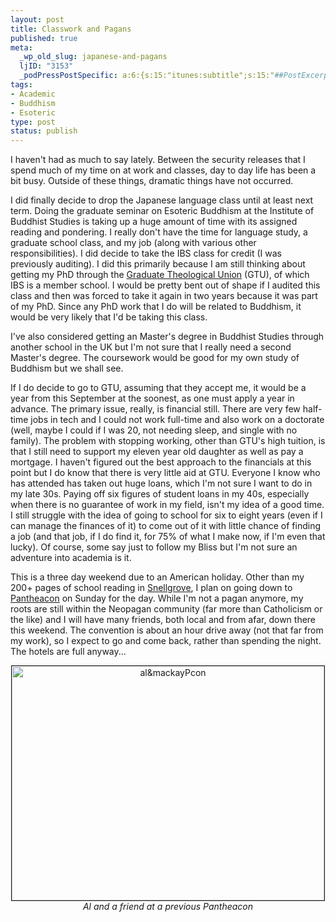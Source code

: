```yaml
--- 
layout: post
title: Classwork and Pagans
published: true
meta: 
  _wp_old_slug: japanese-and-pagans
  ljID: "3153"
  _podPressPostSpecific: a:6:{s:15:"itunes:subtitle";s:15:"##PostExcerpt##";s:14:"itunes:summary";s:15:"##PostExcerpt##";s:15:"itunes:keywords";s:17:"##WordPressCats##";s:13:"itunes:author";s:10:"##Global##";s:15:"itunes:explicit";s:2:"No";s:12:"itunes:block";s:2:"No";}
tags: 
- Academic
- Buddhism
- Esoteric
type: post
status: publish
---
```

I haven't had as much to say lately. Between the security releases that I spend much of my time on at work and classes, day to day life has been a bit busy. Outside of these things, dramatic things have not occurred. 

I did finally decide to drop the Japanese language class until at least next term. Doing the graduate seminar on Esoteric Buddhism at the Institute of Buddhist Studies is taking up a huge amount of time with its assigned reading and pondering. I really don't have the time for language study, a graduate school class, and my job (along with various other responsibilities). I did decide to take the IBS class for credit (I was previously auditing). I did this primarily because I am still thinking about getting my PhD through the <a href="http://www.gtu.edu">Graduate Theological Union</a> (GTU), of which IBS is a member school. I would be pretty bent out of shape if I audited this class and then was forced to take it again in two years because it was part of my PhD. Since any PhD work that I do will be related to Buddhism, it would be very likely that I'd be taking this class.

I've also considered getting an Master's degree in Buddhist Studies through another school in the UK but I'm not sure that I really need a second Master's degree. The coursework would be good for my own study of Buddhism but we shall see. 

If I do decide to go to GTU, assuming that they accept me, it would be a year from this September at the soonest, as one must apply a year in advance. The primary issue, really, is financial still. There are very few half-time jobs in tech and I could not work full-time and also work on a doctorate (well, maybe I could if I was 20, not needing sleep, and single with no family). The problem with stopping working, other than GTU's high tuition, is that I still need to support my eleven year old daughter as well as pay a mortgage. I haven't figured out the best approach to the financials at this point but I do know that there is very little aid at GTU. Everyone I know who has attended has taken out huge loans, which I'm not sure I want to do in my late 30s. Paying off six figures of student loans in my 40s, especially when there is no guarantee of work in my field, isn't my idea of a good time. I still struggle with the idea of going to school for six to eight years (even if I can manage the finances of it) to come out of it with little chance of finding a job (and that job, if I do find it, for 75% of what I make now, if I'm even that lucky). Of course, some say just to follow my Bliss but I'm not sure an adventure into academia is it.

This is a three day weekend due to an American holiday. Other than my 200+ pages of school reading in <a href="http://www.amazon.com/Indo-Tibetan-Buddhism-Buddhists-Tibetan-Successors/dp/1570629730">Snellgrove</a>, I plan on going down to <a href="http://www.pantheacon.com/08/index.php">Pantheacon</a> on Sunday for the day. While I'm not a pagan anymore, my roots are still within the Neopagan community (far more than Catholicism or the like) and I will have many friends, both local and from afar, down there this weekend. The convention is about an hour drive away (not that far from my work), so I expect to go and come back, rather than spending the night. The hotels are full anyway...
<p align="center"><a href="http://www.flickr.com/photos/albill/98843269/" title="al&amp;mackayPcon by albill, on Flickr"><img src="http://farm1.static.flickr.com/38/98843269_1bc3cc00dc.jpg" width="500" height="375" border="1" alt="al&amp;mackayPcon" /></a><br><em>Al and a friend at a previous Pantheacon</em></p>
